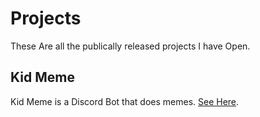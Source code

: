 # Projects

These Are all the publically released projects I have Open.

## Kid Meme

Kid Meme is a Discord Bot that does memes.
[See Here](https://TailsEraYT.github.io/projects/Kid-Meme).
